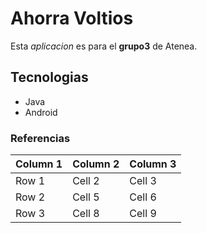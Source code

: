 # Ahorra Voltios
Esta *aplicacion* es para el **grupo3** de Atenea.
## Tecnologias
 * Java
 * Android
### Referencias
 

| Column 1 | Column 2 | Column 3 |
|----------|----------|----------|
| Row 1    | Cell 2   | Cell 3   |
| Row 2    | Cell 5   | Cell 6   |
| Row 3    | Cell 8   | Cell 9   |
